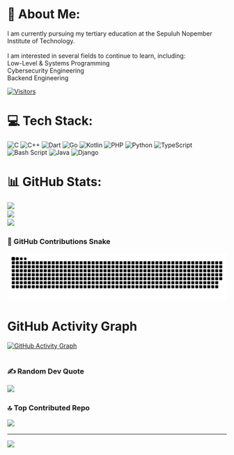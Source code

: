# 💫 About Me:
 I am currently pursuing my tertiary education at the Sepuluh Nopember Institute of Technology.<br><br>I am interested in several fields to continue to learn, including:<br>Low-Level & Systems Programming<br>Cybersecurity Engineering<br>Backend Engineering<br>


[![Visitors](https://api.visitorbadge.io/api/visitors?path=https%3A%2F%2Fgithub.com%2FAtokTajuddin%2FAtokTajuddin%2Fblob%2Fmaster%2FREADME.md&label=VISITOR&countColor=%232ccce4&style=flat-square&labelStyle=upper)](https://visitorbadge.io/status?path=https%3A%2F%2Fgithub.com%2FAtokTajuddin%2FAtokTajuddin%2Fblob%2Fmaster%2FREADME.md)

 # 💻 Tech Stack:
 ![C](https://img.shields.io/badge/c-%2300599C.svg?style=for-the-badge&logo=c&logoColor=white) ![C++](https://img.shields.io/badge/c++-%2300599C.svg?style=for-the-badge&logo=c%2B%2B&logoColor=white) ![Dart](https://img.shields.io/badge/dart-%230175C2.svg?style=for-the-badge&logo=dart&logoColor=white) ![Go](https://img.shields.io/badge/go-%2300ADD8.svg?style=for-the-badge&logo=go&logoColor=white) ![Kotlin](https://img.shields.io/badge/kotlin-%237F52FF.svg?style=for-the-badge&logo=kotlin&logoColor=white) ![PHP](https://img.shields.io/badge/php-%23777BB4.svg?style=for-the-badge&logo=php&logoColor=white) ![Python](https://img.shields.io/badge/python-3670A0?style=for-the-badge&logo=python&logoColor=ffdd54) ![TypeScript](https://img.shields.io/badge/typescript-%23007ACC.svg?style=for-the-badge&logo=typescript&logoColor=white) ![Bash Script](https://img.shields.io/badge/bash_script-%23121011.svg?style=for-the-badge&logo=gnu-bash&logoColor=white) ![Java](https://img.shields.io/badge/java-%23ED8B00.svg?style=for-the-badge&logo=openjdk&logoColor=white) ![Django](https://img.shields.io/badge/django-%23092E20.svg?style=for-the-badge&logo=django&logoColor=white)
 # 📊 GitHub Stats:
 ![](https://github-readme-stats.vercel.app/api?username=AtokTajuddin&theme=dark&hide_border=false&include_all_commits=true&count_private=false)<br/>
 ![](https://nirzak-streak-stats.vercel.app/?user=AtokTajuddin&theme=dark&hide_border=false)<br/>
 ![](https://github-readme-stats.vercel.app/api/top-langs/?username=AtokTajuddin&theme=dark&hide_border=false&include_all_commits=true&count_private=false&layout=compact)
 
 ### 🐍 GitHub Contributions Snake
 ![GitHub Snake Animation](https://raw.githubusercontent.com/AtokTajuddin/AtokTajuddin/output/github-snake.svg)
 
 
 
 # GitHub Activity Graph
 [![GitHub Activity Graph](https://github-readme-activity-graph.vercel.app/graph?username=AtokTajuddin&theme=react-dark&area=true&hide_border=true&custom_title=Contribution%20Graph&line=61DAFB&bg_color=00000000&redirect=true)](https://github.com/AtokTajuddin)
 #
 
 
 ### ✍️ Random Dev Quote
 ![](https://quotes-github-readme.vercel.app/api?type=horizontal&theme=radical)
 
 ### 🔝 Top Contributed Repo
 ![](https://github-contributor-stats.vercel.app/api?username=AtokTajuddin&limit=5&theme=dark&combine_all_yearly_contributions=true)
 
 ---
 [![](https://visitcount.itsvg.in/api?id=AtokTajuddin&icon=0&color=0)](https://visitcount.itsvg.in)
 
 <!-- Proudly created with GPRM ( https://gprm.itsvg.in ) -->
